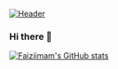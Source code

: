 [![Header](https://raw.githubusercontent.com/Faiziimam/<OWNER>/<OWNER>/readme_header.png "Header")](https://some-url.dev/)

### Hi there 👋

<!--
**Faiziimam/Faiziimam** is a ✨ _special_ ✨ repository because its `README.md` (this file) appears on your GitHub profile.

Here are some ideas to get you started:

- 🔭 I’m currently working on ...
- 🌱 I’m currently learning ...
- 👯 I’m looking to collaborate on ...
- 🤔 I’m looking for help with ...
- 💬 Ask me about ...
- 📫 How to reach me: ...
- 😄 Pronouns: ...
- ⚡ Fun fact: ...
-->
[![Faiziimam's GitHub stats](https://github-readme-stats.vercel.app/api?username=Faiziimam)](https://github.com/anuraghazra/github-readme-stats)



